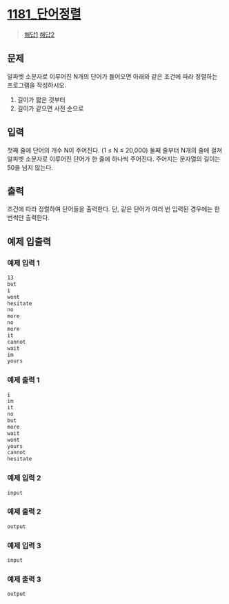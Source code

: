 # [1181_단어정렬](https://www.acmicpc.net/problem/1181)

> [해답1](https://www.acmicpc.net/source/34336217)
> [해답2](링크주소)

## 문제

알파벳 소문자로 이루어진 N개의 단어가 들어오면 아래와 같은 조건에 따라 정렬하는 프로그램을 작성하시오.

1. 길이가 짧은 것부터
2. 길이가 같으면 사전 순으로

## 입력

첫째 줄에 단어의 개수 N이 주어진다. (1 ≤ N ≤ 20,000) 둘째 줄부터 N개의 줄에 걸쳐 알파벳 소문자로 이루어진 단어가 한 줄에 하나씩 주어진다. 주어지는 문자열의 길이는 50을 넘지 않는다.

## 출력

조건에 따라 정렬하여 단어들을 출력한다. 단, 같은 단어가 여러 번 입력된 경우에는 한 번씩만 출력한다.

## 예제 입출력

### 예제 입력 1

``` txt
13
but
i
wont
hesitate
no
more
no
more
it
cannot
wait
im
yours
```

### 예제 출력 1

``` txt
i
im
it
no
but
more
wait
wont
yours
cannot
hesitate
```

### 예제 입력 2

``` txt
input
```

### 예제 출력 2

``` txt
output
```

### 예제 입력 3

``` txt
input
```

### 예제 출력 3

``` txt
output
```
